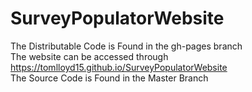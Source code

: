 # SurveyPopulatorWebsite  
  
The Distributable Code is Found in the gh-pages branch  
The website can be accessed through https://tomlloyd15.github.io/SurveyPopulatorWebsite  
The Source Code is Found in the Master Branch
